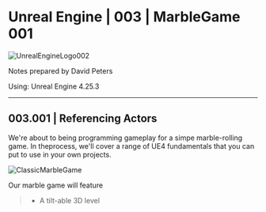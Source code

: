 # Unreal Engine | 003 | MarbleGame 001

![UnrealEngineLogo002](https://user-images.githubusercontent.com/36719180/90347960-a4e68900-e087-11ea-9349-f5a59105b4d2.png)


Notes prepared by David Peters

Using: Unreal Engine 4.25.3 

---

## 003.001 | Referencing Actors

We're about to being programming gameplay for a simpe marble-rolling game. In theprocess, we'll cover a range of UE4 fundamentals that you can put to use in your own projects.

![ClassicMarbleGame](https://user-images.githubusercontent.com/36719180/90583492-63d7ab80-e224-11ea-8d8d-127b2857e38c.png)

Our marble game will feature

>- A tilt-able 3D level

